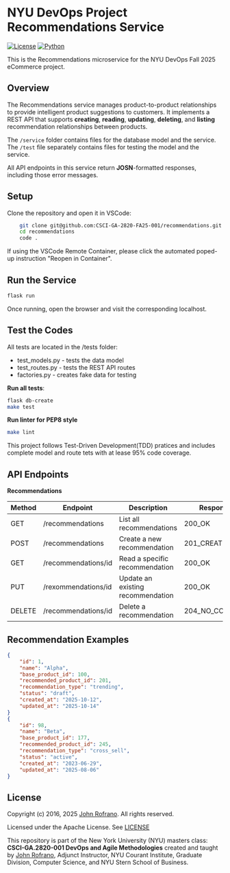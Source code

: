 # NYU DevOps Project Recommendations Service

[![License](https://img.shields.io/badge/License-Apache_2.0-blue.svg)](https://opensource.org/licenses/Apache-2.0)
[![Python](https://img.shields.io/badge/Language-Python-blue.svg)](https://python.org/)

This is the Recommendations microservice for the NYU DevOps Fall 2025 eCommerce project.

## Overview

The Recommendations service manages product-to-product relationships to provide intelligent product suggestions to customers. It implements a REST API that supports __creating__, __reading__, __updating__, __deleting__, and __listing__ recommendation relationships between products.

The `/service` folder contains files for the database model and the service. The `/test` file separately contains files for testing the model and the service.

All API endpoints in this service return __JOSN__-formatted responses, including those error messages.

## Setup

Clone the repository and open it in VSCode:
```bash
    git clone git@github.com:CSCI-GA-2820-FA25-001/recommendations.git
    cd recommendations
    code .
```
If using the VSCode Remote Container, please click the automated poped-up instruction "Reopen in Container".

## Run the Service
```bash
flask run
```
Once running, open the browser and visit the corresponding localhost.

## Test the Codes
All tests are located in the /tests folder:
* test_models.py - tests the data model
* test_routes.py - tests the REST API routes
* factories.py - creates fake data for testing

__Run all tests__:
```bash
flask db-create
make test
```

__Run linter for PEP8 style__
```bash
make lint
```

This project follows Test-Driven Development(TDD) pratices and includes complete model and route tets with at lease 95% code coverage.

## API Endpoints

__Recommendations__

Method | Endpoint | Description | Response
--- | --- | --- | ---
GET | /recommendations | List all recommendations | 200_OK
POST | /recommendations | Create a new recommendation | 201_CREATED
GET | /recommendations/id | Read a specific recommendation | 200_OK
PUT | /rexommendations/id | Update an existing recommendation | 200_OK
DELETE | /recommendations/id | Delete a recommendation | 204_NO_CONTENT

## Recommendation Examples
```json
{
    "id": 1,
    "name": "Alpha",
    "base_product_id": 100,
    "recommended_product_id": 201,
    "recommendation_type": "trending",
    "status": "draft",
    "created_at": "2025-10-12",
    "updated_at": "2025-10-14"
}
{
    "id": 98,
    "name": "Beta",
    "base_product_id": 177,
    "recommended_product_id": 245,
    "recommendation_type": "cross_sell",
    "status": "active",
    "created_at": "2023-06-29",
    "updated_at": "2025-08-06"
}
```

## License

Copyright (c) 2016, 2025 [John Rofrano](https://www.linkedin.com/in/JohnRofrano/). All rights reserved.

Licensed under the Apache License. See [LICENSE](LICENSE)

This repository is part of the New York University (NYU) masters class: **CSCI-GA.2820-001 DevOps and Agile Methodologies** created and taught by [John Rofrano](https://cs.nyu.edu/~rofrano/), Adjunct Instructor, NYU Courant Institute, Graduate Division, Computer Science, and NYU Stern School of Business.

